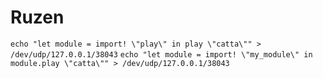 # Ruzen

```echo "let module = import! \"play\" in play \"catta\"" > /dev/udp/127.0.0.1/38043```
```echo "let module = import! \"my_module\" in module.play \"catta\"" > /dev/udp/127.0.0.1/38043```